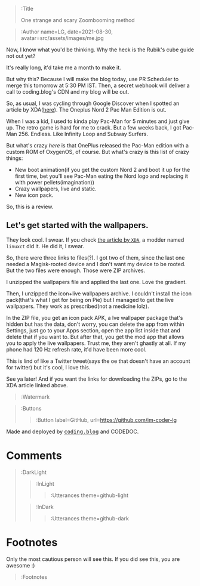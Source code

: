 > :Title
>
> One strange and scary Zoombooming method

> :Author name=LG,
>         date=2021-08-30,
>         avatar=src/assets/images/me.jpg

Now, I know what you'd be thinking. Why the heck is the Rubik's cube guide not out yet?

It's really long, it'd take me a <!--full--> month to make it.

But why this? Because I will make the blog today, use PR Scheduler to merge this tomorrow at 5:30 PM IST. Then, a secret webhook will deliver a call to coding.blog's CDN and my blog will be out.

So, as usual, I was cycling through Google Discover when I spotted an article by XDA([here](https://www.xda-developers.com/oneplus-nord-2-pac-man-edition-wallpapers-animations-sounds-download/)). The Oneplus Nord 2 Pac Man Edition is out.

When I was a kid, I used to kinda play Pac-Man for 5 minutes and just give up. The retro game is hard for me to crack. But a few weeks back, I got Pac-Man 256. Endless. Like Infinity Loop and Subway Surfers.

But what's crazy _here_ is that OnePlus released the Pac-Man edition with a custom ROM of OxygenOS, of course. But what's crazy is this list of crazy things:

- New boot animation(if you get the custom Nord 2 and boot it up for the first time, bet you'll see Pac-Man eating the Nord logo and replacing it with power pellets(imagination))
- Crazy wallpapers, live and static.
- New icon pack.

So, this is a review.

## Let's get started with the wallpapers.

They look cool. I swear. If you check [the article by `XDA`](https://www.xda-developers.com/oneplus-nord-2-pac-man-edition-wallpapers-animations-sounds-download/), a modder named `linuxct` did it. He did it, I swear.

So, there were three links to files(?). I got two of them, since the last one needed a Magisk-rooted device and I don't want my device to be rooted. But the two files were enough. Those were ZIP archives.

I unzipped the wallpapers file and applied the last one. Love the gradient.

Then, I unzipped the icon+live wallpapers archive. I couldn't install the icon pack(that's what I get for being on Pie) but I managed to get the live wallpapers. They work as prescribed(not a medicine lolz).

In the ZIP file, you get an icon pack APK, a lve wallpaper package that's hidden but has the data, don't worry, you can delete the app from within Settings, just go to your Apps section, open the app list inside that and delete that if you want to. But after that, you get the mod app that allows you to apply the live wallpapers. Trust me, they aren't ghastly at all. If my phone had 120 Hz refresh rate, it'd have been more cool.

This is lind of like a Twitter tweet(says the oe that doesn't have an account for twitter) but it's cool, I love this.

See ya later! And if you want the links for downloading the ZIPs, go to the XDA article linked above.

> :Watermark

> :Buttons
> > :Button label=GitHub, url=https://github.com/im-coder-lg
>
<!-- > > :Button icon=true, label=code, url=https://gist.github.com/coder-lg/f82b7337ac76ed6d70c2bd8e8dd7600d -->

Made and deployed by [<kbd>coding.blog</kbd>](https://coding.blog/) and CODEDOC.
# Comments

> :DarkLight
> > :InLight
> >
> > > :Utterances theme=github-light
>
> > :InDark
> >
> > > :Utterances theme=github-dark


# Footnotes

Only the most cautious person will see this. If you did see this, you are awesome :)

> :Footnotes